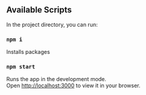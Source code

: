 ## Available Scripts

In the project directory, you can run:

### `npm i`

Installs packages

### `npm start`

Runs the app in the development mode.\
Open [http://localhost:3000](http://localhost:3000) to view it in your browser.
